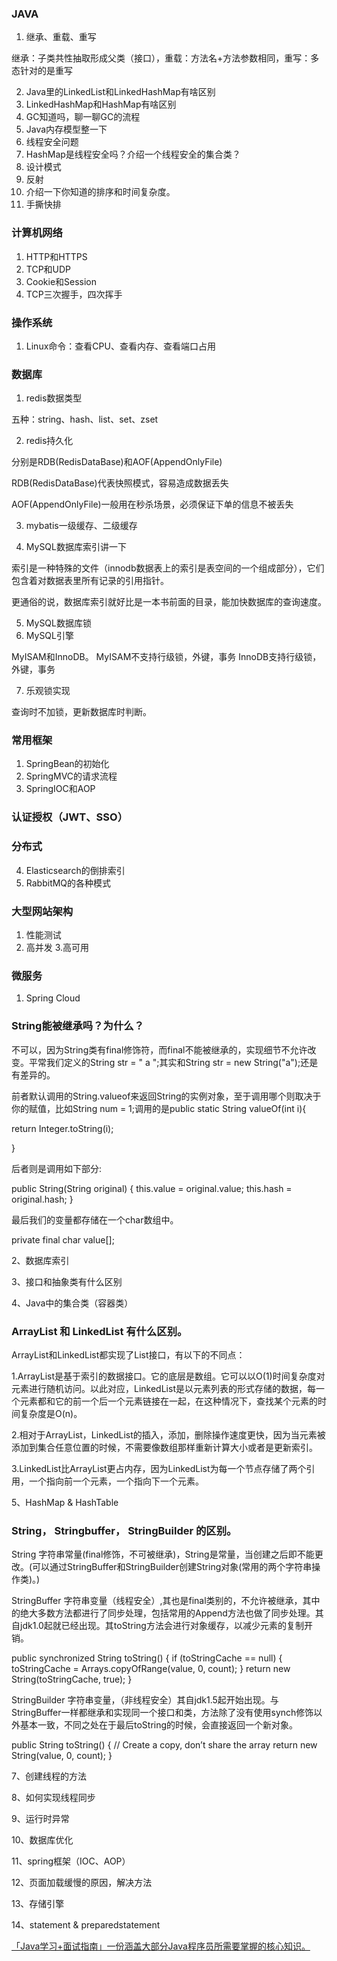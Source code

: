 ### JAVA
1. 继承、重载、重写

继承：子类共性抽取形成父类（接口），重载：方法名+方法参数相同，重写：多态针对的是重写

2. Java里的LinkedList和LinkedHashMap有啥区别
3. LinkedHashMap和HashMap有啥区别
4. GC知道吗，聊一聊GC的流程
5. Java内存模型整一下
6. 线程安全问题
7. HashMap是线程安全吗？介绍一个线程安全的集合类？
8. 设计模式
9. 反射
10. 介绍一下你知道的排序和时间复杂度。
11. 手撕快排


### 计算机网络
1. HTTP和HTTPS
2. TCP和UDP
3. Cookie和Session
4. TCP三次握手，四次挥手

### 操作系统
1. Linux命令：查看CPU、查看内存、查看端口占用

### 数据库
1. redis数据类型

五种：string、hash、list、set、zset

2. redis持久化

分别是RDB(RedisDataBase)和AOF(AppendOnlyFile)

RDB(RedisDataBase)代表快照模式，容易造成数据丢失

AOF(AppendOnlyFile)一般用在秒杀场景，必须保证下单的信息不被丢失

3. mybatis一级缓存、二级缓存



4. MySQL数据库索引讲一下

索引是一种特殊的文件（innodb数据表上的索引是表空间的一个组成部分），它们包含着对数据表里所有记录的引用指针。

更通俗的说，数据库索引就好比是一本书前面的目录，能加快数据库的查询速度。

5. MySQL数据库锁
6. MySQL引擎

MyISAM和InnoDB。
MyISAM不支持行级锁，外键，事务
InnoDB支持行级锁，外键，事务

7. 乐观锁实现

查询时不加锁，更新数据库时判断。

### 常用框架
1. SpringBean的初始化
2. SpringMVC的请求流程
3. SpringIOC和AOP

### 认证授权（JWT、SSO）

### 分布式
4. Elasticsearch的倒排索引
5. RabbitMQ的各种模式

### 大型网站架构
1. 性能测试
2. 高并发
3.高可用

### 微服务
1. Spring Cloud

### String能被继承吗？为什么？
不可以，因为String类有final修饰符，而final不能被继承的，实现细节不允许改变。平常我们定义的String str = " a ";其实和String str = new String("a");还是有差异的。

前者默认调用的String.valueof来返回String的实例对象，至于调用哪个则取决于你的赋值，比如String num = 1;调用的是public static String valueOf(int i){

   return Integer.toString(i);

}

后者则是调用如下部分:

public String(String original) { 
this.value = original.value; 
this.hash = original.hash; 
} 

最后我们的变量都存储在一个char数组中。

private final char value[];

2、数据库索引

3、接口和抽象类有什么区别

4、Java中的集合类（容器类）

### ArrayList 和 LinkedList 有什么区别。

ArrayList和LinkedList都实现了List接口，有以下的不同点： 

1.ArrayList是基于索引的数据接口。它的底层是数组。它可以以O(1)时间复杂度对元素进行随机访问。以此对应，LinkedList是以元素列表的形式存储的数据，每一个元素都和它的前一个后一个元素链接在一起，在这种情况下，查找某个元素的时间复杂度是O(n)。 

2.相对于ArrayList，LinkedList的插入，添加，删除操作速度更快，因为当元素被添加到集合任意位置的时候，不需要像数组那样重新计算大小或者是更新索引。

3.LinkedList比ArrayList更占内存，因为LinkedList为每一个节点存储了两个引用，一个指向前一个元素，一个指向下一个元素。

 

5、HashMap & HashTable

### String， Stringbuffer， StringBuilder 的区别。

String 字符串常量(final修饰，不可被继承)，String是常量，当创建之后即不能更改。(可以通过StringBuffer和StringBuilder创建String对象(常用的两个字符串操作类)。) 

StringBuffer 字符串变量（线程安全）,其也是final类别的，不允许被继承，其中的绝大多数方法都进行了同步处理，包括常用的Append方法也做了同步处理。其自jdk1.0起就已经出现。其toString方法会进行对象缓存，以减少元素的复制开销。

public synchronized String toString() { 
if (toStringCache == null) { 
toStringCache = Arrays.copyOfRange(value, 0, count); 
} 
return new String(toStringCache, true); 
}

StringBuilder 字符串变量，（非线程安全）其自jdk1.5起开始出现。与StringBuffer一样都继承和实现同一个接口和类，方法除了没有使用synch修饰以外基本一致，不同之处在于最后toString的时候，会直接返回一个新对象。

public String toString() { 
// Create a copy, don’t share the array 
return new String(value, 0, count); 
}

7、创建线程的方法

8、如何实现线程同步

9、运行时异常

10、数据库优化

11、spring框架（IOC、AOP）

12、页面加载缓慢的原因，解决方法

13、存储引擎

14、statement & preparedstatement

[「Java学习+面试指南」一份涵盖大部分Java程序员所需要掌握的核心知识。 ](https://github.com/Snailclimb/JavaGuide#%E5%9F%BA%E7%A1%80)

